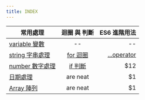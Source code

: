 ```yaml
---
title: INDEX
---
```


| 常用處理                       |     迴圈 與 判斷     |                 ES6 進階用法 |
| ------------------------------ | :------------------: | ---------------------------: |
| [variable 變數](./variable.md) |          --          |                           -- |
| [string 字串處理](./string.md) | [for 迴圈](./for.md) | [...operator](./operator.md) |
| [number 數字處理](./number.md) |  [if 判斷](./if.md)  |                         \$12 |
| [日期處理](./date.md)          |       are neat       |                          \$1 |
| [Array 陣列](./array.md)       |       are neat       |                          \$1 |
